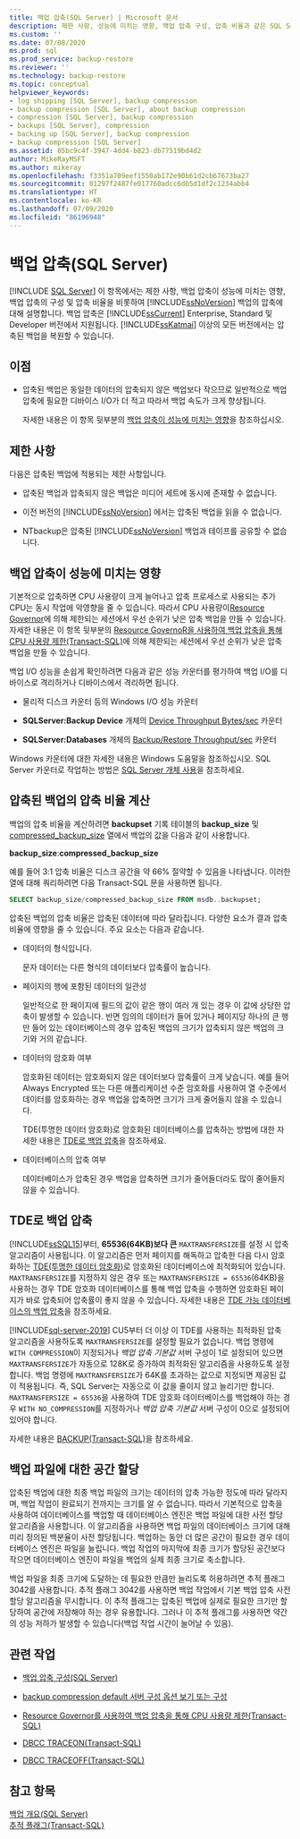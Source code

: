 ```yaml
---
title: 백업 압축(SQL Server) | Microsoft 문서
description: 제한 사항, 성능에 미치는 영향, 백업 압축 구성, 압축 비율과 같은 SQL Server 백업의 압축에 대해 알아봅니다.
ms.custom: ''
ms.date: 07/08/2020
ms.prod: sql
ms.prod_service: backup-restore
ms.reviewer: ''
ms.technology: backup-restore
ms.topic: conceptual
helpviewer_keywords:
- log shipping [SQL Server], backup compression
- backup compression [SQL Server], about backup compression
- compression [SQL Server], backup compression
- backups [SQL Server], compression
- backing up [SQL Server], backup compression
- backup compression [SQL Server]
ms.assetid: 05bc9c4f-3947-4dd4-b823-db77519bd4d2
author: MikeRayMSFT
ms.author: mikeray
ms.openlocfilehash: f3351a709eef1550ab172e90b61d2cb67673ba27
ms.sourcegitcommit: 01297f2487fe017760adcc6db5d1df2c1234abb4
ms.translationtype: HT
ms.contentlocale: ko-KR
ms.lasthandoff: 07/09/2020
ms.locfileid: "86196948"
---
```

# <a name="backup-compression-sql-server"></a>백업 압축(SQL Server)
 [!INCLUDE [SQL Server](../../includes/applies-to-version/sqlserver.md)]
  이 항목에서는 제한 사항, 백업 압축이 성능에 미치는 영향, 백업 압축의 구성 및 압축 비율을 비롯하여 [!INCLUDE[ssNoVersion](../../includes/ssnoversion-md.md)] 백업의 압축에 대해 설명합니다.  백업 압축은 [!INCLUDE[ssCurrent](../../includes/sscurrent-md.md)] Enterprise, Standard 및 Developer 버전에서 지원됩니다.  [!INCLUDE[ssKatmai](../../includes/sskatmai-md.md)] 이상의 모든 버전에서는 압축된 백업을 복원할 수 있습니다. 
 
  
##  <a name="benefits"></a><a name="Benefits"></a> 이점  
  
-   압축된 백업은 동일한 데이터의 압축되지 않은 백업보다 작으므로 일반적으로 백업 압축에 필요한 디바이스 I/O가 더 적고 따라서 백업 속도가 크게 향상됩니다.  
  
     자세한 내용은 이 항목 뒷부분의 [백업 압축이 성능에 미치는 영향](#PerfImpact)을 참조하십시오.  
  
  
##  <a name="restrictions"></a><a name="Restrictions"></a> 제한 사항  
 다음은 압축된 백업에 적용되는 제한 사항입니다.  
  
-   압축된 백업과 압축되지 않은 백업은 미디어 세트에 동시에 존재할 수 없습니다.  
  
-   이전 버전의 [!INCLUDE[ssNoVersion](../../includes/ssnoversion-md.md)] 에서는 압축된 백업을 읽을 수 없습니다.  
  
-   NTbackup은 압축된 [!INCLUDE[ssNoVersion](../../includes/ssnoversion-md.md)] 백업과 테이프를 공유할 수 없습니다.  
  
  
##  <a name="performance-impact-of-compressing-backups"></a><a name="PerfImpact"></a> 백업 압축이 성능에 미치는 영향  
 기본적으로 압축하면 CPU 사용량이 크게 늘어나고 압축 프로세스로 사용되는 추가 CPU는 동시 작업에 악영향을 줄 수 있습니다. 따라서 CPU 사용량이[Resource Governor](../../relational-databases/resource-governor/resource-governor.md)에 의해 제한되는 세션에서 우선 순위가 낮은 압축 백업을 만들 수 있습니다. 자세한 내용은 이 항목 뒷부분의 [Resource GovernoR을 사용하여 백업 압축을 통해 CPU 사용량 제한&#40;Transact-SQL&#41;](../../relational-databases/backup-restore/use-resource-governor-to-limit-cpu-usage-by-backup-compression-transact-sql.md)에 의해 제한되는 세션에서 우선 순위가 낮은 압축 백업을 만들 수 있습니다.  
  
 백업 I/O 성능을 손쉽게 확인하려면 다음과 같은 성능 카운터를 평가하여 백업 I/O를 디바이스로 격리하거나 디바이스에서 격리하면 됩니다.  
  
-   물리적 디스크 카운터 등의 Windows I/O 성능 카운터  
  
-   **SQLServer:Backup Device** 개체의 [Device Throughput Bytes/sec](../../relational-databases/performance-monitor/sql-server-backup-device-object.md) 카운터  
  
-   **SQLServer:Databases** 개체의 [Backup/Restore Throughput/sec](../../relational-databases/performance-monitor/sql-server-databases-object.md) 카운터  
  
 Windows 카운터에 대한 자세한 내용은 Windows 도움말을 참조하십시오. SQL Server 카운터로 작업하는 방법은 [SQL Server 개체 사용](../../relational-databases/performance-monitor/use-sql-server-objects.md)을 참조하세요.  
  
   
##  <a name="calculate-the-compression-ratio-of-a-compressed-backup"></a><a name="CompressionRatio"></a> 압축된 백업의 압축 비율 계산  
 백업의 압축 비율을 계산하려면 **backupset** 기록 테이블의 **backup_size** 및 [compressed_backup_size](../../relational-databases/system-tables/backupset-transact-sql.md) 열에서 백업의 값을 다음과 같이 사용합니다.  
  
 **backup_size**:**compressed_backup_size**  
  
 예를 들어 3:1 압축 비율은 디스크 공간을 약 66% 절약할 수 있음을 나타냅니다. 이러한 열에 대해 쿼리하려면 다음 Transact-SQL 문을 사용하면 됩니다.  
  
```sql  
SELECT backup_size/compressed_backup_size FROM msdb..backupset;  
```  
  
 압축된 백업의 압축 비율은 압축된 데이터에 따라 달라집니다. 다양한 요소가 결과 압축 비율에 영향을 줄 수 있습니다. 주요 요소는 다음과 같습니다.  
  
-   데이터의 형식입니다.  
  
     문자 데이터는 다른 형식의 데이터보다 압축률이 높습니다.  
  
-   페이지의 행에 포함된 데이터의 일관성  
  
     일반적으로 한 페이지에 필드의 값이 같은 행이 여러 개 있는 경우 이 값에 상당한 압축이 발생할 수 있습니다. 반면 임의의 데이터가 들어 있거나 페이지당 하나의 큰 행만 들어 있는 데이터베이스의 경우 압축된 백업의 크기가 압축되지 않은 백업의 크기와 거의 같습니다.  
  
-   데이터의 암호화 여부  
  
     암호화된 데이터는 암호화되지 않은 데이터보다 압축률이 크게 낮습니다. 예를 들어 Always Encrypted 또는 다른 애플리케이션 수준 암호화를 사용하여 열 수준에서 데이터를 암호화하는 경우 백업을 압축하면 크기가 크게 줄어들지 않을 수 있습니다.

     TDE(투명한 데이터 암호화)로 암호화된 데이터베이스를 압축하는 방법에 대한 자세한 내용은 [TDE로 백업 압축](#backup-compression-with-tde)을 참조하세요.

-   데이터베이스의 압축 여부  
  
     데이터베이스가 압축된 경우 백업을 압축하면 크기가 줄어들더라도 많이 줄어들지 않을 수 있습니다.  

## <a name="backup-compression-with-tde"></a>TDE로 백업 압축

[!INCLUDE[ssSQL15](../../includes/sssql15-md.md)]부터, **65536(64KB)보다 큰** `MAXTRANSFERSIZE`를 설정 시 압축 알고리즘이 사용됩니다. 이 알고리즘은 먼저 페이지를 해독하고 압축한 다음 다시 암호화하는 [TDE(투명한 데이터 암호화)](../../relational-databases/security/encryption/transparent-data-encryption.md)로 암호화된 데이터베이스에 최적화되어 있습니다. `MAXTRANSFERSIZE`를 지정하지 않은 경우 또는 `MAXTRANSFERSIZE = 65536`(64KB)을 사용하는 경우 TDE 암호화 데이터베이스를 통해 백업 압축을 수행하면 암호화된 페이지가 바로 압축되어 압축률이 좋지 않을 수 있습니다. 자세한 내용은 [TDE 가능 데이터베이스의 백업 압축](https://blogs.msdn.microsoft.com/sqlcat/2016/06/20/sqlsweet16-episode-1-backup-compression-for-tde-enabled-databases/)을 참조하세요.

[!INCLUDE[sql-server-2019](../../includes/sssqlv15-md.md)] CU5부터 더 이상 이 TDE를 사용하는 최적화된 압축 알고리즘을 사용하도록 `MAXTRANSFERSIZE`를 설정할 필요가 없습니다. 백업 명령에 `WITH COMPRESSION`이 지정되거나 *백업 압축 기본값* 서버 구성이 1로 설정되어 있으면 `MAXTRANSFERSIZE`가 자동으로 128K로 증가하여 최적화된 알고리즘을 사용하도록 설정합니다. 백업 명령에 `MAXTRANSFERSIZE`가 64K를 초과하는 값으로 지정되면 제공된 값이 적용됩니다. 즉, SQL Server는 자동으로 이 값을 줄이지 않고 늘리기만 합니다. `MAXTRANSFERSIZE = 65536`을 사용하여 TDE 암호화 데이터베이스를 백업해야 하는 경우 `WITH NO_COMPRESSION`를 지정하거나 *백업 압축 기본값* 서버 구성이 0으로 설정되어 있어야 합니다.

자세한 내용은 [BACKUP(Transact-SQL)](../../t-sql/statements/backup-transact-sql.md)을 참조하세요.

##  <a name="allocation-of-space-for-the-backup-file"></a><a name="Allocation"></a> 백업 파일에 대한 공간 할당  
 압축된 백업에 대한 최종 백업 파일의 크기는 데이터의 압축 가능한 정도에 따라 달라지며, 백업 작업이 완료되기 전까지는 크기를 알 수 없습니다.  따라서 기본적으로 압축을 사용하여 데이터베이스를 백업할 때 데이터베이스 엔진은 백업 파일에 대한 사전 할당 알고리즘을 사용합니다. 이 알고리즘을 사용하면 백업 파일의 데이터베이스 크기에 대해 미리 정의된 백분율이 사전 할당됩니다. 백업하는 동안 더 많은 공간이 필요한 경우 데이터베이스 엔진은 파일을 늘립니다. 백업 작업의 마지막에 최종 크기가 할당된 공간보다 작으면 데이터베이스 엔진이 파일을 백업의 실제 최종 크기로 축소합니다.  
  
 백업 파일을 최종 크기에 도달하는 데 필요한 만큼만 늘리도록 허용하려면 추적 플래그 3042를 사용합니다. 추적 플래그 3042를 사용하면 백업 작업에서 기본 백업 압축 사전 할당 알고리즘을 무시합니다. 이 추적 플래그는 압축된 백업에 실제로 필요한 크기만 할당하여 공간에 저장해야 하는 경우 유용합니다. 그러나 이 추적 플래그를 사용하면 약간의 성능 저하가 발생할 수 있습니다(백업 작업 시간이 늘어날 수 있음).  
  
##  <a name="related-tasks"></a><a name="RelatedTasks"></a> 관련 작업  
  
-   [백업 압축 구성&#40;SQL Server&#41;](../../relational-databases/backup-restore/configure-backup-compression-sql-server.md)  
  
-   [backup compression default 서버 구성 옵션 보기 또는 구성](../../database-engine/configure-windows/view-or-configure-the-backup-compression-default-server-configuration-option.md)  
  
-   [Resource Governor를 사용하여 백업 압축을 통해 CPU 사용량 제한&#40;Transact-SQL&#41;](../../relational-databases/backup-restore/use-resource-governor-to-limit-cpu-usage-by-backup-compression-transact-sql.md)  
  
-   [DBCC TRACEON&#40;Transact-SQL&#41;](../../t-sql/database-console-commands/dbcc-traceon-transact-sql.md)  
  
-   [DBCC TRACEOFF&#40;Transact-SQL&#41;](../../t-sql/database-console-commands/dbcc-traceoff-transact-sql.md)  
  
## <a name="see-also"></a>참고 항목  
 [백업 개요&#40;SQL Server&#41;](../../relational-databases/backup-restore/backup-overview-sql-server.md)   
 [추적 플래그&#40;Transact-SQL&#41;](../../t-sql/database-console-commands/dbcc-traceon-trace-flags-transact-sql.md)  
  
  
